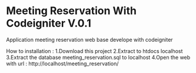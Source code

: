 # Meeting Reservation With Codeigniter V.0.1
Application meeting reservation web base develope with codeigniter

How to installation :
1.Download this project
2.Extract to htdocs localhost
3.Extract the database meeting_reservation.sql to localhost
4.Open the web with url : http://localhost/meeting_reservation/


